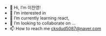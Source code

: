 - 👋 Hi, I’m 이찬영!
- 👀 I’m interested in 
- 🌱 I’m currently learning react, 
- 💞️ I’m looking to collaborate on ...
- 📫 How to reach me cksdud5087@naver.com

<!---
dlcksdud/dlcksdud is a ✨ special ✨ repository because its `README.md` (this file) appears on your GitHub profile.
You can click the Preview link to take a look at your changes.
--->
